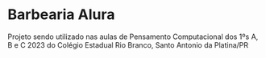 # Barbearia Alura

Projeto sendo utilizado nas aulas de Pensamento Computacional dos 1ºs A, B e C 2023 do Colégio Estadual Rio Branco, Santo Antonio da Platina/PR
